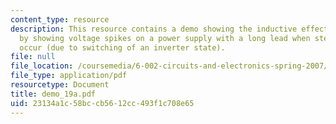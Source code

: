 ```yaml
---
content_type: resource
description: This resource contains a demo showing the inductive effect of long wires
  by showing voltage spikes on a power supply with a long lead when steps in current
  occur (due to switching of an inverter state).
file: null
file_location: /coursemedia/6-002-circuits-and-electronics-spring-2007/23134a1c58bccb5612cc493f1c708e65_demo_19a.pdf
file_type: application/pdf
resourcetype: Document
title: demo_19a.pdf
uid: 23134a1c-58bc-cb56-12cc-493f1c708e65
---
```

